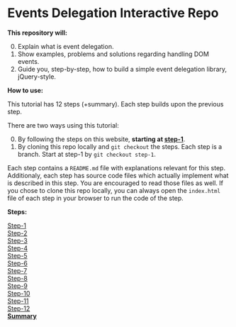 # Events Delegation Interactive Repo

**This repository will:**

0. Explain what is event delegation.
0. Show examples, problems and solutions regarding handling
   DOM events.
0. Guide you, step-by-step, how to build a simple event delegation library,
   jQuery-style.

**How to use:**

This tutorial has 12 steps (+summary). Each step builds upon the previous step.

There are two ways using this tutorial:

0. By following the steps on this website, **starting at [step-1](../../tree/step-1)**.
0. By cloning this repo locally and `git checkout` the steps. Each step is a branch. Start at step-1 by `git checkout step-1`.

Each step contains a `README.md` file with explanations relevant for this step. Additionaly, each step has source code files which actually implement what is described in this step. You are encouraged to read those files as well. If you chose to clone this repo locally, you can always open the `index.html` file of each step in your browser to run the code of the step.

**Steps:**

[Step-1](../../tree/step-1)  
[Step-2](../../tree/step-2)  
[Step-3](../../tree/step-3)  
[Step-4](../../tree/step-4)  
[Step-5](../../tree/step-5)  
[Step-6](../../tree/step-6)  
[Step-7](../../tree/step-7)  
[Step-8](../../tree/step-8)  
[Step-9](../../tree/step-9)  
[Step-10](../../tree/step-10)  
[Step-11](../../tree/step-11)  
[Step-12](../../tree/step-12)  
**[Summary](../../tree/sumary)**
